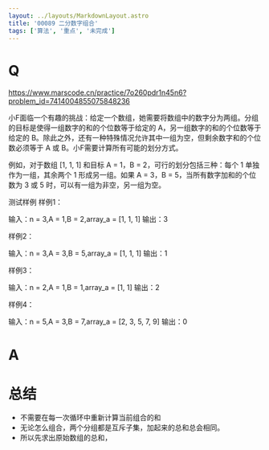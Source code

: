 ```yaml
---
layout: ../layouts/MarkdownLayout.astro
title: '00089 二分数字组合'
tags: ['算法', '重点', '未完成']
---
```


# Q

https://www.marscode.cn/practice/7o260pdr1n45n6?problem_id=7414004855075848236

小F面临一个有趣的挑战：给定一个数组，她需要将数组中的数字分为两组。分组的目标是使得一组数字的和的个位数等于给定的 A，另一组数字的和的个位数等于给定的 B。除此之外，还有一种特殊情况允许其中一组为空，但剩余数字和的个位数必须等于 A 或 B。小F需要计算所有可能的划分方式。

例如，对于数组 [1, 1, 1] 和目标 A = 1，B = 2，可行的划分包括三种：每个 1 单独作为一组，其余两个 1 形成另一组。如果 A = 3，B = 5，当所有数字加和的个位数为 3 或 5 时，可以有一组为非空，另一组为空。

测试样例
样例1：

输入：n = 3,A = 1,B = 2,array_a = [1, 1, 1]
输出：3

样例2：

输入：n = 3,A = 3,B = 5,array_a = [1, 1, 1]
输出：1

样例3：

输入：n = 2,A = 1,B = 1,array_a = [1, 1]
输出：2

样例4：

输入：n = 5,A = 3,B = 7,array_a = [2, 3, 5, 7, 9]
输出：0

# A



# 总结

- 不需要在每一次循环中重新计算当前组合的和
- 无论怎么组合，两个分组都是互斥子集，加起来的总和总会相同。
- 所以先求出原始数组的总和，

<script>
  function func(a, b, arr) {
    const sum = arr.reduce((prev, next) => prev + next, 0)
    
  }
  // console.log(func(1, 2, [1, 1, 1]))
  // console.log(func(3, 5, [1, 1, 1]))
  // console.log(func(1, 1, [1, 1]))
  // console.log(func(3, 7, [2, 3, 5, 7, 9]))
  console.log(func(5, 7, [13,11,22,1,16,21,16,11,14,7]))
</script>